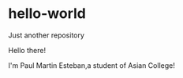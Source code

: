 # hello-world
Just another repository

Hello there!

I'm Paul Martin Esteban,a student of Asian College!


